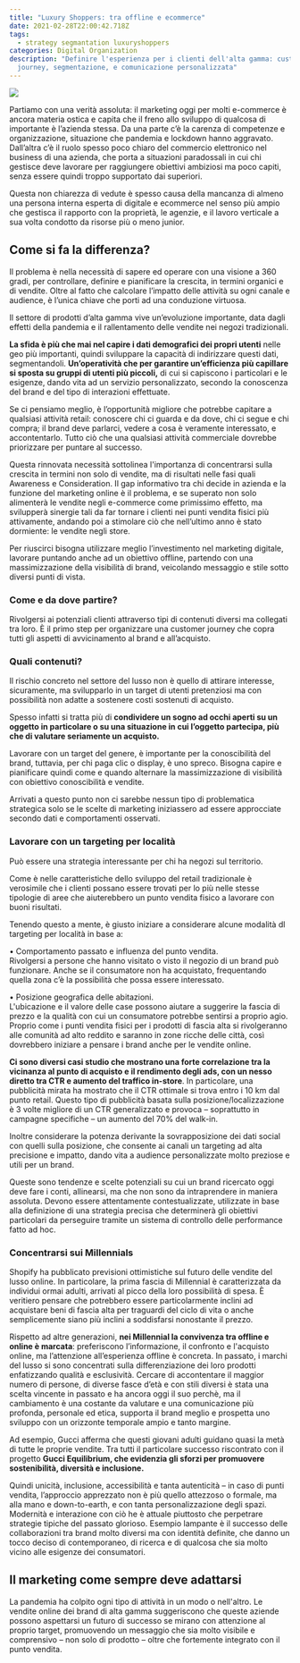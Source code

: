 ```yaml
---
title: "Luxury Shoppers: tra offline e ecommerce"
date: 2021-02-28T22:00:42.718Z
tags:
  - strategy segmantation luxuryshoppers
categories: Digital Organization
description: "Definire l'esperienza per i clienti dell'alta gamma: customer
  journey, segmentazione, e comunicazione personalizzata"
---
```

![](/images/uploads/2020-12-02t155123z_879794527_rc23fk9ao34b_rtrmadp_3_health-coronavirus-britain-e1611696366658.jpg)

Partiamo con una verità assoluta: il marketing oggi per molti e-commerce è ancora materia ostica e capita che il freno allo sviluppo di qualcosa di importante è l’azienda stessa. Da una parte c’è la carenza di competenze e organizzazione, situazione che pandemia e lockdown hanno aggravato. Dall’altra c’è il ruolo spesso poco chiaro del commercio elettronico nel business di una azienda, che porta a situazioni paradossali in cui chi gestisce deve lavorare per raggiungere obiettivi ambiziosi ma poco capiti, senza essere quindi troppo supportato dai superiori. 

Questa non chiarezza di vedute è spesso causa della mancanza di almeno una persona interna esperta di digitale e ecommerce nel senso più ampio che gestisca il rapporto con la proprietà, le agenzie, e il lavoro verticale a sua volta condotto da risorse più o meno junior.

## Come si fa la differenza?

Il problema è nella necessità di sapere ed operare con una visione a 360 gradi, per controllare, definire e pianificare la crescita, in termini organici e di vendite. Oltre al fatto che calcolare l’impatto delle attività su ogni canale e audience, è l’unica chiave che porti ad una conduzione virtuosa.

Il settore di prodotti d’alta gamma vive un’evoluzione importante, data dagli effetti della pandemia e il rallentamento delle vendite nei negozi tradizionali.

**La sfida è più che mai nel capire i dati demografici dei propri utenti** nelle geo più importanti, quindi sviluppare la capacità di indirizzare questi dati, segmentandoli. **Un’operatività che per garantire un’efficienza più capillare si sposta su gruppi di utenti più piccoli,** di cui si capiscono i particolari e le esigenze, dando vita ad un servizio personalizzato, secondo la conoscenza del brand e del tipo di interazioni effettuate.

Se ci pensiamo meglio, è l’opportunità migliore che potrebbe capitare a qualsiasi attività retail: conoscere chi ci guarda e da dove, chi ci segue e chi compra; il brand deve parlarci, vedere a cosa è veramente interessato, e accontentarlo. Tutto ciò che una qualsiasi attività commerciale dovrebbe priorizzare per puntare al successo.

Questa rinnovata necessità sottolinea l'importanza di concentrarsi sulla crescita in termini non solo di vendite, ma di risultati nelle fasi quali Awareness e Consideration. Il gap informativo tra chi decide in azienda e la funzione del marketing online è il problema, e se superato non solo alimenterà le vendite negli e-commerce come primissimo effetto, ma svilupperà sinergie tali da far tornare i clienti nei punti vendita fisici più attivamente, andando poi a stimolare ciò che nell’ultimo anno è stato dormiente: le vendite negli store.

Per riuscirci bisogna utilizzare meglio l’investimento nel marketing digitale, lavorare puntando anche ad un obiettivo offline, partendo con una massimizzazione della visibilità di brand, veicolando messaggio e stile sotto diversi punti di vista.

### Come e da dove partire?

Rivolgersi ai potenziali clienti attraverso tipi di contenuti diversi ma collegati tra loro. È il primo step per organizzare una customer journey che copra tutti gli aspetti di avvicinamento al brand e all’acquisto.

### Quali contenuti?

Il rischio concreto nel settore del lusso non è quello di attirare interesse, sicuramente, ma svilupparlo in un target di utenti pretenziosi ma con possibilità non adatte a sostenere costi sostenuti di acquisto.

Spesso infatti si tratta più di **condividere un sogno ad occhi aperti su un oggetto in particolare o su una situazione in cui l’oggetto partecipa, più che di valutare seriamente un acquisto.**

Lavorare con un target del genere, è importante per la conoscibilità del brand, tuttavia, per chi paga clic o display, è uno spreco. Bisogna capire e pianificare quindi come e quando alternare la massimizzazione di visibilità con obiettivo conoscibilità e vendite.

Arrivati a questo punto non ci sarebbe nessun tipo di problematica strategica solo se le scelte di marketing iniziassero ad essere approcciate secondo dati e comportamenti osservati.

### Lavorare con un targeting per località

Può essere una strategia interessante per chi ha negozi sul territorio.

Come è nelle caratteristiche dello sviluppo del retail tradizionale è verosimile che i clienti possano essere trovati per lo più nelle stesse tipologie di aree che aiuterebbero un punto vendita fisico a lavorare con buoni risultati.

Tenendo questo a mente, è giusto iniziare a considerare alcune modalità dl targeting per località in base a:

• Comportamento passato e influenza del punto vendita.\
Rivolgersi a persone che hanno visitato o visto il negozio di un brand può funzionare. Anche se il consumatore non ha acquistato, frequentando quella zona c’è la possibilità che possa essere interessato.

• Posizione geografica delle abitazioni.\
L'ubicazione e il valore delle case possono aiutare a suggerire la fascia di prezzo e la qualità con cui un consumatore potrebbe sentirsi a proprio agio. Proprio come i punti vendita fisici per i prodotti di fascia alta si rivolgeranno alle comunità ad alto reddito e saranno in zone ricche delle città, così dovrebbero iniziare a pensare i brand anche per le vendite online.

**Ci sono diversi casi studio che mostrano una forte correlazione tra la vicinanza al punto di acquisto e il rendimento degli ads, con un nesso diretto tra CTR e aumento del traffico in-store**. In particolare, una pubblicità mirata ha mostrato che il CTR ottimale si trova entro i 10 km dal punto retail. Questo tipo di pubblicità basata sulla posizione/localizzazione è 3 volte migliore di un CTR generalizzato e provoca – soprattutto in campagne specifiche – un aumento del 70% del walk-in.

Inoltre considerare la potenza derivante la sovrapposizione dei dati social con quelli sulla posizione, che consente ai canali un targeting ad alta precisione e impatto, dando vita a audience personalizzate molto preziose e utili per un brand.

Queste sono tendenze e scelte potenziali su cui un brand ricercato oggi deve fare i conti, allinearsi, ma che non sono da intraprendere in maniera assoluta. Devono essere attentamente contestualizzate, utilizzate in base alla definizione di una strategia precisa che determinerà gli obiettivi particolari da perseguire tramite un sistema di controllo delle performance fatto ad hoc.

### Concentrarsi sui Millennials

Shopify ha pubblicato previsioni ottimistiche sul futuro delle vendite del lusso online. In particolare, la prima fascia di Millennial è caratterizzata da individui ormai adulti, arrivati ​​al picco della loro possibilità di spesa. È veritiero pensare che potrebbero essere particolarmente inclini ad acquistare beni di fascia alta per traguardi del ciclo di vita o anche semplicemente siano più inclini a soddisfarsi nonostante il prezzo.

Rispetto ad altre generazioni, **nei Millennial la convivenza tra offline e online è marcata**: preferiscono l’informazione, il confronto e l'acquisto online, ma l’attenzione all’esperienza offline è concreta. In passato, i marchi del lusso si sono concentrati sulla differenziazione dei loro prodotti enfatizzando qualità e esclusività. Cercare di accontentare il maggior numero di persone, di diverse fasce d’età e con stili diversi è stata una scelta vincente in passato e ha ancora oggi il suo perchè, ma il cambiamento è una costante da valutare e una comunicazione più profonda, personale ed etica, supporta il brand meglio e prospetta uno sviluppo con un orizzonte temporale ampio e tanto margine.

Ad esempio, Gucci afferma che questi giovani adulti guidano quasi la metà di tutte le proprie vendite. Tra tutti il particolare successo riscontrato con il progetto **Gucci Equilibrium, che evidenzia gli sforzi per promuovere sostenibilità, diversità e inclusione.**

Quindi unicità, inclusione, accessibilità e tanta autenticità – in caso di punti vendita, l’approccio apprezzato non è più quello attezzoso o formale, ma alla mano e down-to-earth, e con tanta personalizzazione degli spazi.\
Modernità e interazione con ciò he è attuale piuttosto che perpetrare strategie tipiche del passato glorioso. Esempio lampante è il successo delle collaborazioni tra brand molto diversi ma con identità definite, che danno un tocco deciso di contemporaneo, di ricerca e di qualcosa che sia molto vicino alle esigenze dei consumatori.

## Il marketing come sempre deve adattarsi

La pandemia ha colpito ogni tipo di attività in un modo o nell'altro. Le vendite online dei brand di alta gamma suggeriscono che queste aziende possono aspettarsi un futuro di successo se mirano con attenzione al proprio target, promuovendo un messaggio che sia molto visibile e comprensivo – non solo di prodotto – oltre che fortemente integrato con il punto vendita.
